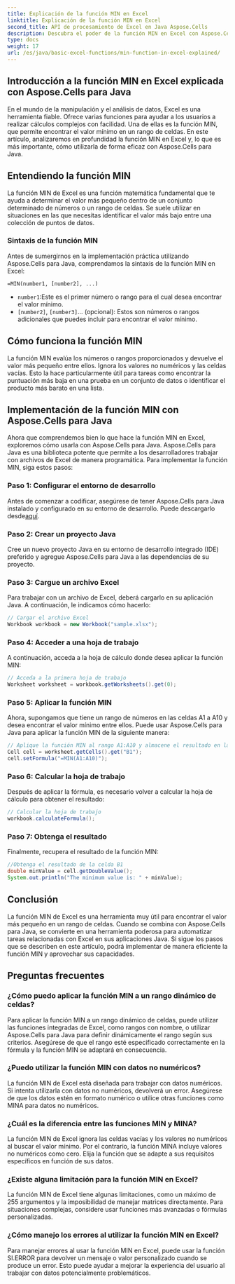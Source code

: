 ```yaml
---
title: Explicación de la función MIN en Excel
linktitle: Explicación de la función MIN en Excel
second_title: API de procesamiento de Excel en Java Aspose.Cells
description: Descubra el poder de la función MIN en Excel con Aspose.Cells para Java. Aprenda a encontrar valores mínimos sin esfuerzo.
type: docs
weight: 17
url: /es/java/basic-excel-functions/min-function-in-excel-explained/
---
```


## Introducción a la función MIN en Excel explicada con Aspose.Cells para Java

En el mundo de la manipulación y el análisis de datos, Excel es una herramienta fiable. Ofrece varias funciones para ayudar a los usuarios a realizar cálculos complejos con facilidad. Una de ellas es la función MIN, que permite encontrar el valor mínimo en un rango de celdas. En este artículo, analizaremos en profundidad la función MIN en Excel y, lo que es más importante, cómo utilizarla de forma eficaz con Aspose.Cells para Java.

## Entendiendo la función MIN

La función MIN de Excel es una función matemática fundamental que te ayuda a determinar el valor más pequeño dentro de un conjunto determinado de números o un rango de celdas. Se suele utilizar en situaciones en las que necesitas identificar el valor más bajo entre una colección de puntos de datos.

### Sintaxis de la función MIN

Antes de sumergirnos en la implementación práctica utilizando Aspose.Cells para Java, comprendamos la sintaxis de la función MIN en Excel:

```
=MIN(number1, [number2], ...)
```

- `number1`:Este es el primer número o rango para el cual desea encontrar el valor mínimo.
- `[number2]`, `[number3]`... (opcional): Estos son números o rangos adicionales que puedes incluir para encontrar el valor mínimo.

## Cómo funciona la función MIN

La función MIN evalúa los números o rangos proporcionados y devuelve el valor más pequeño entre ellos. Ignora los valores no numéricos y las celdas vacías. Esto la hace particularmente útil para tareas como encontrar la puntuación más baja en una prueba en un conjunto de datos o identificar el producto más barato en una lista.

## Implementación de la función MIN con Aspose.Cells para Java

Ahora que comprendemos bien lo que hace la función MIN en Excel, exploremos cómo usarla con Aspose.Cells para Java. Aspose.Cells para Java es una biblioteca potente que permite a los desarrolladores trabajar con archivos de Excel de manera programática. Para implementar la función MIN, siga estos pasos:

### Paso 1: Configurar el entorno de desarrollo

 Antes de comenzar a codificar, asegúrese de tener Aspose.Cells para Java instalado y configurado en su entorno de desarrollo. Puede descargarlo desde[aquí](https://releases.aspose.com/cells/java/).

### Paso 2: Crear un proyecto Java

Cree un nuevo proyecto Java en su entorno de desarrollo integrado (IDE) preferido y agregue Aspose.Cells para Java a las dependencias de su proyecto.

### Paso 3: Cargue un archivo Excel

Para trabajar con un archivo de Excel, deberá cargarlo en su aplicación Java. A continuación, le indicamos cómo hacerlo:

```java
// Cargar el archivo Excel
Workbook workbook = new Workbook("sample.xlsx");
```

### Paso 4: Acceder a una hoja de trabajo

A continuación, acceda a la hoja de cálculo donde desea aplicar la función MIN:

```java
// Acceda a la primera hoja de trabajo
Worksheet worksheet = workbook.getWorksheets().get(0);
```

### Paso 5: Aplicar la función MIN

Ahora, supongamos que tiene un rango de números en las celdas A1 a A10 y desea encontrar el valor mínimo entre ellos. Puede usar Aspose.Cells para Java para aplicar la función MIN de la siguiente manera:

```java
// Aplique la función MIN al rango A1:A10 y almacene el resultado en la celda B1
Cell cell = worksheet.getCells().get("B1");
cell.setFormula("=MIN(A1:A10)");
```

### Paso 6: Calcular la hoja de trabajo

Después de aplicar la fórmula, es necesario volver a calcular la hoja de cálculo para obtener el resultado:

```java
// Calcular la hoja de trabajo
workbook.calculateFormula();
```

### Paso 7: Obtenga el resultado

Finalmente, recupera el resultado de la función MIN:

```java
//Obtenga el resultado de la celda B1
double minValue = cell.getDoubleValue();
System.out.println("The minimum value is: " + minValue);
```

## Conclusión

La función MIN de Excel es una herramienta muy útil para encontrar el valor más pequeño en un rango de celdas. Cuando se combina con Aspose.Cells para Java, se convierte en una herramienta poderosa para automatizar tareas relacionadas con Excel en sus aplicaciones Java. Si sigue los pasos que se describen en este artículo, podrá implementar de manera eficiente la función MIN y aprovechar sus capacidades.

## Preguntas frecuentes

### ¿Cómo puedo aplicar la función MIN a un rango dinámico de celdas?

Para aplicar la función MIN a un rango dinámico de celdas, puede utilizar las funciones integradas de Excel, como rangos con nombre, o utilizar Aspose.Cells para Java para definir dinámicamente el rango según sus criterios. Asegúrese de que el rango esté especificado correctamente en la fórmula y la función MIN se adaptará en consecuencia.

### ¿Puedo utilizar la función MIN con datos no numéricos?

La función MIN de Excel está diseñada para trabajar con datos numéricos. Si intenta utilizarla con datos no numéricos, devolverá un error. Asegúrese de que los datos estén en formato numérico o utilice otras funciones como MINA para datos no numéricos.

### ¿Cuál es la diferencia entre las funciones MIN y MINA?

La función MIN de Excel ignora las celdas vacías y los valores no numéricos al buscar el valor mínimo. Por el contrario, la función MINA incluye valores no numéricos como cero. Elija la función que se adapte a sus requisitos específicos en función de sus datos.

### ¿Existe alguna limitación para la función MIN en Excel?

La función MIN de Excel tiene algunas limitaciones, como un máximo de 255 argumentos y la imposibilidad de manejar matrices directamente. Para situaciones complejas, considere usar funciones más avanzadas o fórmulas personalizadas.

### ¿Cómo manejo los errores al utilizar la función MIN en Excel?

Para manejar errores al usar la función MIN en Excel, puede usar la función SI.ERROR para devolver un mensaje o valor personalizado cuando se produce un error. Esto puede ayudar a mejorar la experiencia del usuario al trabajar con datos potencialmente problemáticos.